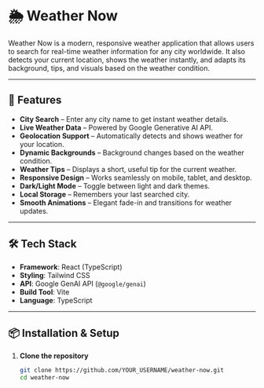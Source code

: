 # 🌦 Weather Now

Weather Now is a modern, responsive weather application that allows users to search for real-time weather information for any city worldwide. It also detects your current location, shows the weather instantly, and adapts its background, tips, and visuals based on the weather condition.

---

## 🚀 Features

- **City Search** – Enter any city name to get instant weather details.
- **Live Weather Data** – Powered by Google Generative AI API.
- **Geolocation Support** – Automatically detects and shows weather for your location.
- **Dynamic Backgrounds** – Background changes based on the weather condition.
- **Weather Tips** – Displays a short, useful tip for the current weather.
- **Responsive Design** – Works seamlessly on mobile, tablet, and desktop.
- **Dark/Light Mode** – Toggle between light and dark themes.
- **Local Storage** – Remembers your last searched city.
- **Smooth Animations** – Elegant fade-in and transitions for weather updates.

---

## 🛠 Tech Stack

- **Framework**: React (TypeScript)
- **Styling**: Tailwind CSS
- **API**: Google GenAI API (`@google/genai`)
- **Build Tool**: Vite
- **Language**: TypeScript

---

## 📦 Installation & Setup

1. **Clone the repository**
   ```bash
   git clone https://github.com/YOUR_USERNAME/weather-now.git
   cd weather-now
